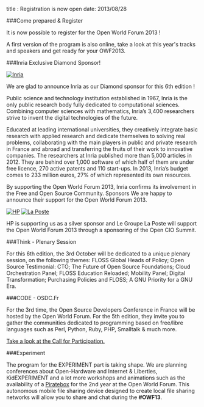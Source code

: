 title : Registration is now open
date: 2013/08/28


###Come prepared & Register

It is now possible to register for the Open World Forum 2013 !

A first version of the program is also online, take a look at this year's tracks and speakers and get ready for your OWF2013.

###Inria Exclusive Diamond Sponsor!

<a href="/en/sponsors/#inria"> <img alt="Inria" src="/static/pictures/page sponsor et organisateurs/INRIA_sponsor page.jpg"></a>

We are glad to announce Inria as our Diamond sponsor for this 6th edition !

Public science and technology institution established in 1967, Inria is the only public research body fully dedicated to 
computational sciences. Combining computer sciences with mathematics, Inria’s 3,400 researchers strive to invent the 
digital technologies of the future.

Educated at leading international universities, they creatively integrate basic research with applied research and 
dedicate themselves to solving real problems, collaborating with the main players in public and private research in 
France and abroad and transferring the fruits of their work to innovative companies. The researchers at Inria published 
more than 5,000 articles in 2012. They are behind over 1,000 software of which half of them are under free licence, 270 
active patents and 110 start-ups. In 2013, Inria’s budget comes to 233 million euros, 27% of which represented its own 
resources.

By supporting the Open World Forum 2013, Inria confirms its involvement in the Free and Open Source Community.
Sponsors We are happy to announce their support for the Open World Forum 2013.

<a href="/en/sponsors/#hp"><img alt='HP' src="/static/pictures/sponsors/Hewlett-Packard_logoSponsor.png"/></a>
<a href="http://legroupe.laposte.fr/"><img alt='La Poste' src="/static/pictures/sponsors/Groupe-Laposte_logoSponsor.png"/></a>

HP is supporting us as a silver sponsor and Le Groupe La Poste will support the Open World Forum 2013 through a 
sponsoring of the Open CIO Summit.

###Think - Plenary Session

For this 6th edition, the 3rd October will be dedicated to a unique plenary session, on the following themes:
FLOSS Global Heads of Policy; Open Source Testimonial: CTO; The Future of Open Source Foundations; Cloud Orchestration 
Panel; FLOSS Education Reloaded; Mobility Panel; Digital Transformation; Purchasing Policies and FLOSS; A GNU Priority 
for a GNU Era.

###CODE - OSDC.Fr

For the 3rd time, the Open Source Developers Conference in France will be hosted by the Open World Forum. For the 5th 
edition, they invite you to gather the communities dedicated to programming based on free/libre languages such as Perl, 
Python, Ruby, PHP, Smalltalk & much more.

[Take a look at the Call for Participation.](http://act.osdc.fr/osdc2013fr/cfp.html)

###Experiment

The program for the EXPERIMENT part is taking shape. We are planning conferences about Open-Hardware and Internet & 
Liberties, KidEXPERIMENT and a lot more workshops and animations such as the availability of a [Piratebox](http://pirateboxfr.com/)
for the 2nd year at the Open World Forum. This autonomous mobile file sharing device designed to create local file 
sharing networks will allow you to share and chat during the **#OWF13**.

